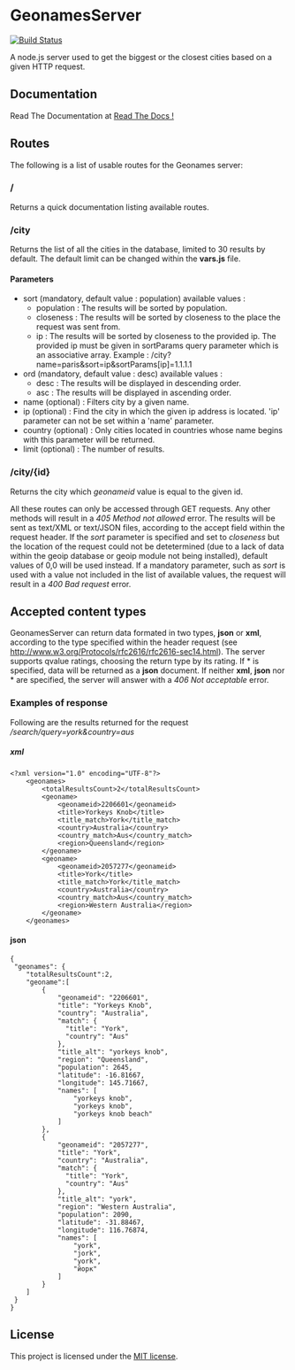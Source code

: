 # GeonamesServer

[![Build Status](https://secure.travis-ci.org/alchemy-fr/GeonamesServer.png?branch=master)](https://travis-ci.org/alchemy-fr/GeonamesServer)

A node.js server used to get the biggest or the closest cities based on a given HTTP request.

## Documentation

Read The Documentation at [Read The Docs !](https://geonames-server.readthedocs.org/)


## Routes

The following is a list of usable routes for the Geonames server:

### /

Returns a quick documentation listing available routes.

### /city

Returns the list of all the cities in the database, limited to 30 results by
default.
The default limit can be changed within the **vars.js** file.

#### Parameters

  - sort (mandatory, default value : population)
    available values :
    - population : The results will be sorted by population.
    - closeness : The results will be sorted by closeness to the place the
request was sent from.
    - ip : The results will be sorted by closeness to the provided ip.
The provided ip must be given in sortParams query parameter which is an
associative array. Example : /city?name=paris&sort=ip&sortParams[ip]=1.1.1.1
  - ord (mandatory, default value : desc)
    available values :
    - desc : The results will be displayed in descending order.
    - asc : The results will be displayed in ascending order.
  - name (optional) : Filters city by a given name.
  - ip (optional) : Find the city in which the given ip address is located.
'ip' parameter can not be set within a 'name' parameter.
  - country (optional) :
    Only cities located in countries whose name begins with this parameter will be returned.
  - limit (optional) : The number of results.


### /city/{id}

Returns the city which *geonameid* value is equal to the given id.


All these routes can only be accessed through GET requests. Any other methods will result in a
*405 Method not allowed* error. The results will be sent as text/XML or text/JSON files, according
to the accept field within the request header. If the *sort* parameter is specified and set to *closeness*
but the location of the request could not be detetermined (due to a lack of data within the geoip database
or geoip module not being installed), default values of 0,0 will be used instead. If a mandatory parameter,
such as *sort* is used with a value not included in the list of available values, the request will result
in a *400 Bad request* error.

## Accepted content types

GeonamesServer can return data formated in two types, **json** or **xml**, according to the type specified
within the header request (see http://www.w3.org/Protocols/rfc2616/rfc2616-sec14.html). The server supports
qvalue ratings, choosing the return type by its rating. If * is specified, data will be returned as a
**json** document. If neither **xml**, **json** nor * are specified, the server will answer with a
*406 Not acceptable* error.

### Examples of response

Following are the results returned for the request */search/query=york&country=aus*

##### xml

    <?xml version="1.0" encoding="UTF-8"?>
        <geonames>
            <totalResultsCount>2</totalResultsCount>
            <geoname>
                <geonameid>2206601</geonameid>
                <title>Yorkeys Knob</title>
                <title_match>York</title_match>
                <country>Australia</country>
                <country_match>Aus</country_match>
                <region>Queensland</region>
            </geoname>
            <geoname>
                <geonameid>2057277</geonameid>
                <title>York</title>
                <title_match>York</title_match>
                <country>Australia</country>
                <country_match>Aus</country_match>
                <region>Western Australia</region>
            </geoname>
        </geonames>

#### json

    {
     "geonames": {
        "totalResultsCount":2,
        "geoname":[
            {
                "geonameid": "2206601",
                "title": "Yorkeys Knob",
                "country": "Australia",
                "match": {
                  "title": "York",
                  "country": "Aus"
                },
                "title_alt": "yorkeys knob",
                "region": "Queensland",
                "population": 2645,
                "latitude": -16.81667,
                "longitude": 145.71667,
                "names": [
                    "yorkeys knob",
                    "yorkeys knob",
                    "yorkeys knob beach"
                ]
            },
            {
                "geonameid": "2057277",
                "title": "York",
                "country": "Australia",
                "match": {
                  "title": "York",
                  "country": "Aus"
                },
                "title_alt": "york",
                "region": "Western Australia",
                "population": 2090,
                "latitude": -31.88467,
                "longitude": 116.76874,
                "names": [
                    "york",
                    "jork",
                    "york",
                    "йорк"
                ]
            }
        ]
     }
    }


## License

This project is licensed under the [MIT license](http://opensource.org/licenses/MIT).



